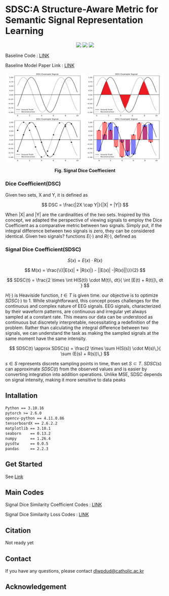 # SDSC:A Structure-Aware Metric for Semantic Signal Representation Learning


<p align="center">
<a href="https://ign0relee.github.io/sdsc" style="text-decoration: none;">
<img  src="https://img.shields.io/badge/%20-Project Pages-97979A?style=flat-square&logo=gitbook&logoColor=FFFFFF&labelColor=181717"/>
</a>
<a href="." style="text-decoration: none;">
<img  src="https://img.shields.io/badge/%20-Paper-97979A?style=flat-square&logo=readthedocs&logoColor=FFFFFF&labelColor=8CA1AF"/>
</a>
<a href="https://arxiv.org/abs/2507.14516" style="text-decoration: none;">
<img  src="https://img.shields.io/badge/%20-arXiv-97979A?style=flat-square&logo=arXiv&logoColor=FFFFFF&labelColor=B31B1B"/>
</a>   
</p>


Baseline Code : [LINK](https://github.com/thuml/SimMTM)

Baseline Model Paper Link : [LINK](https://neurips.cc/virtual/2023/poster/70829)


![example](./img/Figure2.PNG)
<center>

__Fig. Signal Dice Coeffiecient__

</center>

### Dice Coefficient(DSC)
Given two sets, X and Y, it is defined as

$$
DSC = \frac{|2X \cap Y|}{|X| + |Y|}
$$

When |X| and |Y| are the cardinalities of the two sets. Inspired by this concept, we adapted the perspective of viewing signals to employ the Dice Coefficient as a comparative metric between two signals. Simply put, if the integral difference between two signals is zero, they can be considered identical. Given two signals? functions $E(\cdot)$  and $R(\cdot)$, defined as

### Signal Dice Coefficient(SDSC)
$$
S(x) = E(x) \cdot R(x)
$$

$$
M(x) = \frac{\{(|E(x)| + |R(x)|) - ||E(x)| -|R(x)||\}}{2}
$$

$$
SDSC(t) = \frac{2 \times \int H(S(t)) \cdot M(t)\, dt}{ \int [E(t) + R(t)]\, dt }
$$

$H(\cdot)$ is Heaviside function, $t \in T$ is given time. our objective is to optimize $SDSC(\cdot)$ to 1. While straightforward, this concept poses challenges for the continuous and complex nature of EEG signals. EEG signals, characterized by their waveform patterns, are continuous and irregular yet always sampled at a constant rate. This means our data can be understood as continuous but discretely interpretable, necessitating a redefinition of the problem. Rather than calculating the integral difference between two signals, we can understand the task as making the sampled signals at the same moment have the same intensity. 


$$
SDSC(t) \approx SDSC(s) = \frac{2 \times \sum H(S(s)) \cdot M(s)\,}{ \sum (E(s) + R(s))\,}
$$


$s \in S$ represents discrete sampling points in time, then set $S \subset T$. $SDSC(s)$ can approximate $SDSC(t)$ from the observed values and is easier by converting integration into addition operations. Unlike MSE, SDSC depends on signal intensity, making it more sensitive to data peaks


## Intallation
```
Python == 3.10.16
pytorch >= 2.6.0
opencv-python == 4.11.0.86
tensorboardX == 2.6.2.2
matplotlib == 3.10.1
seaborn    == 0.13.2
numpy      == 1.26.4
pysdtw     == 0.0.5
pandas     == 2.2.3
```

## Get Started

See [Link](https://github.com/thuml/SimMTM?tab=readme-ov-file#get-started)


## Main Codes
Signal Dice Similarity Coefficient Codes : [LINK](./libs/metric.py)

Signal Dice Similarity Loss Codes : [LINK](./libs/losses.py)



## Citation
Not ready yet

## Contact
If you have any questions, please contact dlwpdud@catholic.ac.kr

## Acknowledgement